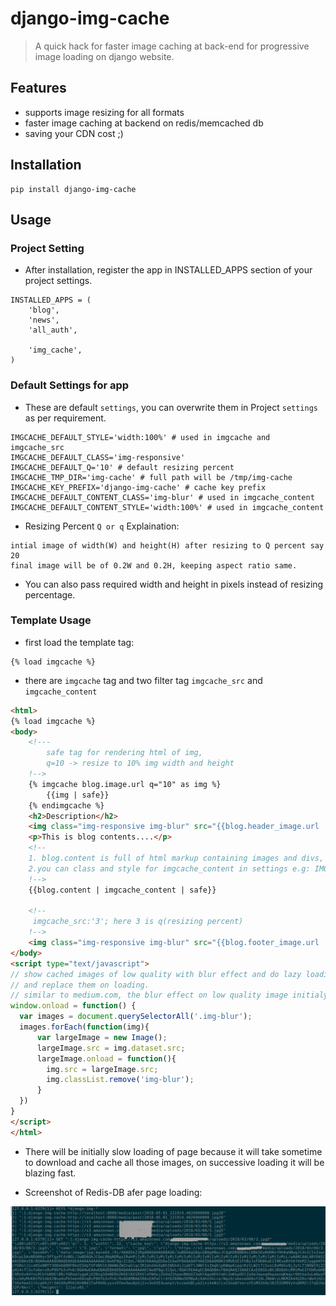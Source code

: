 # django-img-cache
> A quick hack for faster image caching at back-end for progressive image loading on django website.

## Features
* supports image resizing for all formats 
* faster image caching at backend on redis/memcached db
* saving your CDN cost ;)

## Installation
```shell
pip install django-img-cache
```

## Usage
### Project Setting
* After installation, register the app in INSTALLED_APPS section of your project settings.
```
INSTALLED_APPS = (
    'blog',
    'news',
    'all_auth',

    'img_cache',
)
```
### Default Settings for app
* These are default `settings`, you can overwrite them in Project `settings` as per requirement.
```
IMGCACHE_DEFAULT_STYLE='width:100%' # used in imgcache and imgcache_src
IMGCACHE_DEFAULT_CLASS='img-responsive'
IMGCACHE_DEFAULT_Q='10' # default resizing percent
IMGCACHE_TMP_DIR='img-cache' # full path will be /tmp/img-cache
IMGCACHE_KEY_PREFIX='django-img-cache' # cache key prefix
IMGCACHE_DEFAULT_CONTENT_CLASS='img-blur' # used in imgcache_content
IMGCACHE_DEFAULT_CONTENT_STYLE='width:100%' # used in imgcache_content
```
* Resizing Percent `Q or q` Explaination:
```
intial image of width(W) and height(H) after resizing to Q percent say 20
final image will be of 0.2W and 0.2H, keeping aspect ratio same.
```
* You can also pass required width and height in pixels instead of resizing percentage. 
### Template Usage
* first load the template tag:
```
{% load imgcache %}
```
* there are `imgcache` tag and two filter tag `imgcache_src` and `imgcache_content`
```html
<html>
{% load imgcache %}
<body>
    <!---
        safe tag for rendering html of img,
        q=10 -> resize to 10% img width and height
    !-->
    {% imgcache blog.image.url q="10" as img %}
        {{img | safe}}  
    {% endimgcache %}
    <h2>Description</h2>
    <img class="img-responsive img-blur" src="{{blog.header_image.url | imgcache_src:'10' }}" data-src="{{blog.header_image.url}}" />
    <p>This is blog contents....</p>
    <!--
    1. blog.content is full of html markup containing images and divs, so imgcache_content tag will replace existing img tags with img tags containing cached_img src and that is there is also safe filter after that to render html in browser.
    2.you can class and style for imgcache_content in settings e.g: IMGCACHE_DEFAULT_CONTENT_CLASS='your-desired-class-of-css'
    !-->
    {{blog.content | imgcache_content | safe}}

    <!--
     imgcache_src:'3'; here 3 is q(resizing percent)
    !-->
    <img class="img-responsive img-blur" src="{{blog.footer_image.url | imgcache_src:'3' }}" data-src="{{blog.footer_image.url}}" />
</body>
<script type="text/javascript">
// show cached images of low quality with blur effect and do lazy loading of HQ img
// and replace them on loading.
// similar to medium.com, the blur effect on low quality image initialy and then full high quality image
window.onload = function() {
  var images = document.querySelectorAll('.img-blur');
  images.forEach(function(img){
      var largeImage = new Image();
      largeImage.src = img.dataset.src;
      largeImage.onload = function(){
        img.src = largeImage.src;
        img.classList.remove('img-blur');
      }
  })
}
</script>
</html>
```
* There will be initially slow loading of page because it will take sometime to download and cache all those images, on successive loading it will be blazing fast.

* Screenshot of Redis-DB afer page loading:

<img src="./redis_snap.png">


